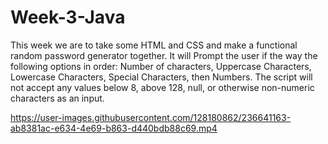 # Week-3-Java

This week we are to take some HTML and CSS and make a functional random password generator together. It will Prompt the user if the way the following options in order: Number of characters, Uppercase Characters, Lowercase Characters, Special Characters, then Numbers. The script will not accept any values below 8, above 128, null, or otherwise non-numeric characters as an input.

https://user-images.githubusercontent.com/128180862/236641163-ab8381ac-e634-4e69-b863-d440bdb88c69.mp4

